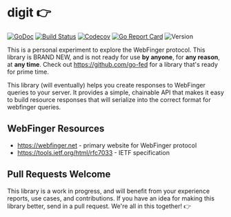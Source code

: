 # digit 👉

[![GoDoc](http://img.shields.io/badge/go-documentation-blue.svg?style=flat-square)](http://godoc.org/github.com/benpate/digit)
[![Build Status](http://img.shields.io/travis/benpate/digit.svg?style=flat-square)](https://travis-ci.org/benpate/digit)
[![Codecov](https://img.shields.io/codecov/c/github/benpate/digit.svg?style=flat-square)](https://codecov.io/gh/benpate/digit)
[![Go Report Card](https://goreportcard.com/badge/github.com/benpate/digit?style=flat-square)](https://goreportcard.com/report/github.com/benpate/digit)
![Version](https://img.shields.io/github/v/release/benpate/digit?include_prereleases&style=flat-square&color=brightgreen)

This is a personal experiment to explore the WebFinger protocol.  This library is BRAND NEW, and is not ready for use **by anyone**, for **any reason**, at **any time**.  Check out https://github.com/go-fed for a library that's ready for prime time.

This library (will eventually) helps you create responses to WebFinger queries to your server.  It provides a simple, chainable API that makes it easy to build resource responses that will serialize into the correct format for webfinger queries.

## WebFinger Resources

* https://webfinger.net - primary website for WebFinger protocol
* https://tools.ietf.org/html/rfc7033 - IETF specification

## Pull Requests Welcome

This library is a work in progress, and will benefit from your experience reports, use cases, and contributions.  If you have an idea for making this library better, send in a pull request.  We're all in this together! 👉